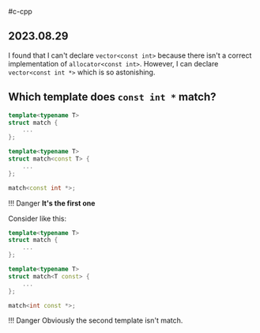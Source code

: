 #c-cpp
## 2023.08.29

I found that I can't declare `vector<const int>` because there isn't a correct implementation of `allocator<const int>`. However, I can declare `vector<const int *>` which is so astonishing.

## Which template does `const int *` match?

```cpp
template<typename T>
struct match {
    ...
};

template<typename T>
struct match<const T> {
    ...
};

match<const int *>;
```

!!! Danger **It's the first one**

Consider like this:

```cpp
template<typename T>
struct match {
    ...
};

template<typename T>
struct match<T const> {
    ...
};

match<int const *>;
```

!!! Danger Obviously the second template isn't match.
